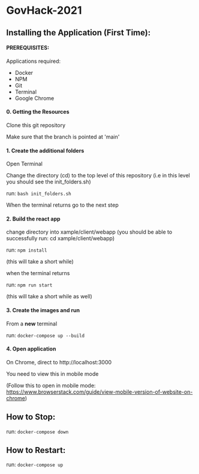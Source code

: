 # GovHack-2021


## Installing the Application (First Time):

#### PREREQUISITES:
Applications required:
- Docker
- NPM
- Git
- Terminal
- Google Chrome

#### 0. Getting the Resources
Clone this git repository

Make sure that the branch is pointed at 'main'

#### 1. Create the additional folders
Open Terminal

Change the directory (cd) to the top level of this repository (i.e in this level you should see the init_folders.sh)

run: <code>bash init_folders.sh</code>

When the terminal returns go to the next step

#### 2. Build the react app
change directory into xample/client/webapp (you should be able to successfully run: cd xample/client/webapp)

run: <code>npm install</code>

(this will take a short while)

when the terminal returns

run: <code>npm run start</code>

(this will take a short while as well)

#### 3. Create the images and run
From a <b>new</b> terminal

run: <code>docker-compose up --build</code>

#### 4. Open application
On Chrome, direct to http://localhost:3000

You need to view this in mobile mode

(Follow this to open in mobile mode: https://www.browserstack.com/guide/view-mobile-version-of-website-on-chrome)

## How to Stop:
run: <code>docker-compose down</code>


## How to Restart:
run: <code>docker-compose up</code>
